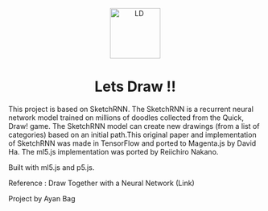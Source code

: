 <p align="center">
  <img alt="LD" src="https://user-images.githubusercontent.com/28982255/81791429-5a072380-9524-11ea-83d9-d12d17081bd3.png" width="100" />
</p>
<h1 align="center">
  Lets Draw !!
</h1>

This project is based on SketchRNN. The SketchRNN is a recurrent neural network model trained on millions of doodles collected from the Quick, Draw! game. The SketchRNN model can create new drawings (from a list of categories) based on an initial path.This original paper and implementation of SketchRNN was made in TensorFlow and ported to Magenta.js by David Ha. The ml5.js implementation was ported by Reiichiro Nakano.

Built with ml5.js and p5.js.

Reference : Draw Together with a Neural Network (Link)

Project by Ayan Bag
